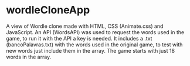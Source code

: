 # wordleCloneApp

A view of Wordle clone made with HTML, CSS (Animate.css) and JavaScript. An API (WordsAPI) was used to request the words used in the game, to run it with the API a key is needed. It includes a .txt (bancoPalavras.txt) with the words used in the original game, to test with new words just include them in the array. The game starts with just 18 words in the array.
